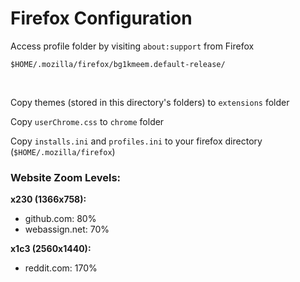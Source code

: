 # Firefox Configuration

Access profile folder by visiting `about:support` from Firefox

`$HOME/.mozilla/firefox/bg1kmeem.default-release/`

<br>

Copy themes (stored in this directory's folders) to `extensions` folder

Copy `userChrome.css` to `chrome` folder

Copy `installs.ini` and `profiles.ini` to your firefox directory (`$HOME/.mozilla/firefox`)

### Website Zoom Levels:

**x230 (1366x758):**

- github.com: 80%
- webassign.net: 70%

**x1c3 (2560x1440):**

- reddit.com: 170%
